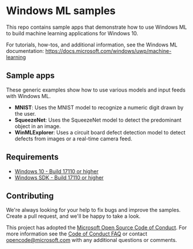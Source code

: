 # Windows ML samples

This repo contains sample apps that demonstrate how to use Windows ML to build machine learning applications for Windows 10.

For tutorials, how-tos, and additional information, see the Windows ML documentation:
https://docs.microsoft.com/windows/uwp/machine-learning

## Sample apps

These generic examples show how to use various models and input feeds with Windows ML. 

- **MNIST**: Uses the MNIST model to recognize a numeric digit drawn by the user.
- **SqueezeNet**: Uses the SqueezeNet model to detect the predominant object in an image.
- **WinMLExplorer**: Uses a circuit board defect detection model to detect defects from images or a real-time camera feed.

## Requirements

- [Windows 10 - Build 17110 or higher](https://www.microsoft.com/en-us/software-download/windowsinsiderpreviewiso)
- [Windows SDK - Build 17110 or higher](https://www.microsoft.com/en-us/software-download/windowsinsiderpreviewSDK)

## Contributing

We're always looking for your help to fix bugs and improve the samples. Create a pull request, and we'll be happy to take a look.

This project has adopted the [Microsoft Open Source Code of Conduct](https://opensource.microsoft.com/codeofconduct/).
For more information see the [Code of Conduct FAQ](https://opensource.microsoft.com/codeofconduct/faq/) or
contact [opencode@microsoft.com](mailto:opencode@microsoft.com) with any additional questions or comments.
